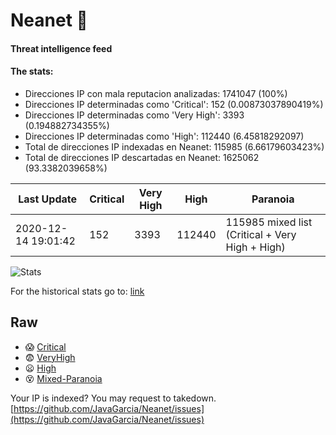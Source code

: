 # Neanet :hocho:
#### Threat intelligence feed
#### The stats:

- Direcciones IP con mala reputacion analizadas: 1741047 (100%)
- Direcciones IP determinadas como 'Critical':  152 (0.00873037890419%)
- Direcciones IP determinadas como 'Very High':  3393 (0.194882734355%)
- Direcciones IP determinadas como 'High':  112440 (6.45818292097)
- Total de direcciones IP indexadas en Neanet:  115985 (6.66179603423%)
- Total de direcciones IP descartadas en Neanet:  1625062 (93.3382039658%)

| Last Update | Critical | Very High | High | Paranoia |
| --- | --- | --- | --- | --- |
| 2020-12-14 19:01:42 | 152 | 3393 | 112440 | 115985 mixed list (Critical + Very High + High)|

![Stats](https://docs.google.com/spreadsheets/d/e/2PACX-1vSnaNMIXVabIpDJjufMlzH7poXnshF3mgd8Is1g9ytUEzVsP5my4Trn8f-xkoLLQ38xpL3HtmUexLo6/pubchart?oid=501124687&format=image)

For the historical stats go to: [link](/stats.csv)
## Raw
- :scream: [Critical](https://raw.githubusercontent.com/JavaGarcia/Neanet/master/blacklists/neanet_critical.txt)
- :fearful: [VeryHigh](https://raw.githubusercontent.com/JavaGarcia/Neanet/master/blacklists/neanet_veryHigh.txtt)
- :frowning: [High](https://raw.githubusercontent.com/JavaGarcia/Neanet/master/blacklists/neanet_high.txt)
- :dizzy_face: [Mixed-Paranoia](https://raw.githubusercontent.com/JavaGarcia/Neanet/master/blacklists/neanet_all.txt)


Your IP is indexed? You may request to takedown. [https://github.com/JavaGarcia/Neanet/issues](https://github.com/JavaGarcia/Neanet/issues)

























































































































































































































































































































































































































































































































































































































































































































































































































































































































































































































































































































































































































































































































































































































































































































































































































































































































































































































































































































































































































































































































































































































































































































































































































































































































































































































































































































































































































































































